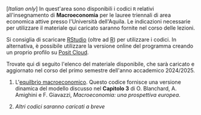 [*Italian only*] In quest'area sono disponibili i codici `R` relativi all'insegnamento di **Macroeconomia** per le lauree triennali di area economica attive presso l'Università dell'Aquila. Le indicazioni necessarie per utilizzare il materiale qui caricato saranno fornite nel corso delle lezioni.

Si consiglia di scaricare [RStudio](https://posit.co/products/open-source/rstudio/) (oltre ad [R](https://www.r-project.org/)) per utilizzare i codici. In alternativa, è possibile utilizzare la versione online del programma creando un proprio profilo su [Posit Cloud](https://posit.cloud/). 

Trovate qui di seguito l'elenco del materiale disponibile, che sarà caricato e aggiornato nel corso del primo semestre dell'anno accademico 2024/2025.

1. L'[equilbrio macroeconomico](https://github.com/marcoverpas/Macroeconomia/blob/main/equilibrio.R). Questo codice fornisce una versione dinamica del modello discusso nel **Capitolo 3** di O. Blanchard, A. Amighini e F. Giavazzi, *Macroeconomia: una prospettiva europea*.  

1. *Altri codici saranno caricati a breve*
